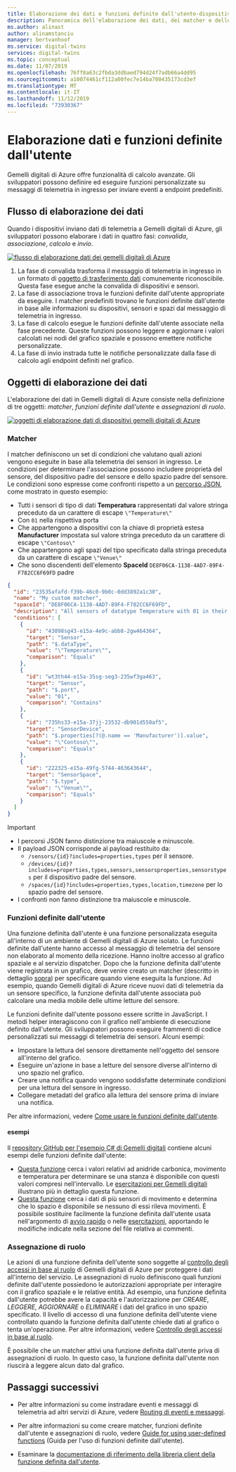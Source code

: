 ```yaml
---
title: Elaborazione dei dati e funzioni definite dall'utente-dispositivi gemelli digitali di Azure | Microsoft Docs
description: Panoramica dell'elaborazione dei dati, dei matcher e delle funzioni definite dall'utente con Gemelli digitali di Azure.
ms.author: alinast
author: alinamstanciu
manager: bertvanhoof
ms.service: digital-twins
services: digital-twins
ms.topic: conceptual
ms.date: 11/07/2019
ms.openlocfilehash: 76ff8a63c2fbda3ddbaed794d24f7adb66a4dd95
ms.sourcegitcommit: a10074461cf112a00fec7e14ba700435173cd3ef
ms.translationtype: MT
ms.contentlocale: it-IT
ms.lasthandoff: 11/12/2019
ms.locfileid: "73930367"
---
```

# <a name="data-processing-and-user-defined-functions"></a>Elaborazione dati e funzioni definite dall'utente

Gemelli digitali di Azure offre funzionalità di calcolo avanzate. Gli sviluppatori possono definire ed eseguire funzioni personalizzate su messaggi di telemetria in ingresso per inviare eventi a endpoint predefiniti.

## <a name="data-processing-flow"></a>Flusso di elaborazione dei dati

Quando i dispositivi inviano dati di telemetria a Gemelli digitali di Azure, gli sviluppatori possono elaborare i dati in quattro fasi: *convalida*, *associazione*, *calcolo* e *invio*.

[![flusso di elaborazione dati dei gemelli digitali di Azure](media/concepts/digital-twins-data-processing-flow.png)](media/concepts/digital-twins-data-processing-flow.png#lightbox)

1. La fase di convalida trasforma il messaggio di telemetria in ingresso in un formato di [oggetto di trasferimento dati](https://docs.microsoft.com/aspnet/web-api/overview/data/using-web-api-with-entity-framework/part-5) comunemente riconoscibile. Questa fase esegue anche la convalida di dispositivi e sensori.
1. La fase di associazione trova le funzioni definite dall'utente appropriate da eseguire. I matcher predefiniti trovano le funzioni definite dall'utente in base alle informazioni su dispositivi, sensori e spazi dal messaggio di telemetria in ingresso.
1. La fase di calcolo esegue le funzioni definite dall'utente associate nella fase precedente. Queste funzioni possono leggere e aggiornare i valori calcolati nei nodi del grafico spaziale e possono emettere notifiche personalizzate.
1. La fase di invio instrada tutte le notifiche personalizzate dalla fase di calcolo agli endpoint definiti nel grafico.

## <a name="data-processing-objects"></a>Oggetti di elaborazione dei dati

L'elaborazione dei dati in Gemelli digitali di Azure consiste nella definizione di tre oggetti: *matcher*, *funzioni definite dall'utente* e *assegnazioni di ruolo*.

[![oggetti di elaborazione dati di dispositivi gemelli digitali di Azure](media/concepts/digital-twins-user-defined-functions.png)](media/concepts/digital-twins-user-defined-functions.png#lightbox)

### <a name="matchers"></a>Matcher

I matcher definiscono un set di condizioni che valutano quali azioni vengono eseguite in base alla telemetria dei sensori in ingresso. Le condizioni per determinare l'associazione possono includere proprietà del sensore, del dispositivo padre del sensore e dello spazio padre del sensore. Le condizioni sono espresse come confronti rispetto a un [percorso JSON](https://jsonpath.com/), come mostrato in questo esempio:

- Tutti i sensori di tipo di dati **Temperatura** rappresentati dal valore stringa preceduto da un carattere di escape `\"Temperature\"`
- Con `01` nella rispettiva porta
- Che appartengono a dispositivi con la chiave di proprietà estesa **Manufacturer** impostata sul valore stringa preceduto da un carattere di escape `\"Contoso\"`
- Che appartengono agli spazi del tipo specificato dalla stringa preceduta da un carattere di escape `\"Venue\"`
- Che sono discendenti dell'elemento **SpaceId** `DE8F06CA-1138-4AD7-89F4-F782CC6F69FD` padre

```JSON
{
  "id": "23535afafd-f39b-46c0-9b0c-0dd3892a1c30",
  "name": "My custom matcher",
  "spaceId": "DE8F06CA-1138-4AD7-89F4-F782CC6F69FD",
  "description": "All sensors of datatype Temperature with 01 in their port that belong to devices with the extended property key Manufacturer set to the value Contoso and that belong to spaces of type Venue that are somewhere below space Id DE8F06CA-1138-4AD7-89F4-F782CC6F69FD",
  "conditions": [
    {
      "id": "43898sg43-e15a-4e9c-abb8-2gw464364",
      "target": "Sensor",
      "path": "$.dataType",
      "value": "\"Temperature\"",
      "comparison": "Equals"
    },
    {
      "id": "wt3th44-e15a-35sg-seg3-235wf3ga463",
      "target": "Sensor",
      "path": "$.port",
      "value": "01",
      "comparison": "Contains"
    },
    {
      "id": "735hs33-e15a-37jj-23532-db901d550af5",
      "target": "SensorDevice",
      "path": "$.properties[?(@.name == 'Manufacturer')].value",
      "value": "\"Contoso\"",
      "comparison": "Equals"
    },
    {
      "id": "222325-e15a-49fg-5744-463643644",
      "target": "SensorSpace",
      "path": "$.type",
      "value": "\"Venue\"",
      "comparison": "Equals"
    }
  ]
}
```

> [!IMPORTANT]
> - I percorsi JSON fanno distinzione tra maiuscole e minuscole.
> - Il payload JSON corrisponde al payload restituito da:
>   - `/sensors/{id}?includes=properties,types` per il sensore.
>   - `/devices/{id}?includes=properties,types,sensors,sensorsproperties,sensorstypes` per il dispositivo padre del sensore.
>   - `/spaces/{id}?includes=properties,types,location,timezone` per lo spazio padre del sensore.
> - I confronti non fanno distinzione tra maiuscole e minuscole.

### <a name="user-defined-functions"></a>Funzioni definite dall'utente

Una funzione definita dall'utente è una funzione personalizzata eseguita all'interno di un ambiente di Gemelli digitali di Azure isolato. Le funzioni definite dall'utente hanno accesso al messaggio di telemetria del sensore non elaborato al momento della ricezione. Hanno inoltre accesso al grafico spaziale e al servizio dispatcher. Dopo che la funzione definita dall'utente viene registrata in un grafico, deve venire creato un matcher (descritto in dettaglio [sopra](#matchers)) per specificare quando viene eseguita la funzione. Ad esempio, quando Gemelli digitali di Azure riceve nuovi dati di telemetria da un sensore specifico, la funzione definita dall'utente associata può calcolare una media mobile delle ultime letture del sensore.

Le funzioni definite dall'utente possono essere scritte in JavaScript. I metodi helper interagiscono con il grafico nell'ambiente di esecuzione definito dall'utente. Gli sviluppatori possono eseguire frammenti di codice personalizzati sui messaggi di telemetria dei sensori. Alcuni esempi:

- Impostare la lettura del sensore direttamente nell'oggetto del sensore all'interno del grafico.
- Eseguire un'azione in base a letture del sensore diverse all'interno di uno spazio nel grafico.
- Creare una notifica quando vengono soddisfatte determinate condizioni per una lettura del sensore in ingresso.
- Collegare metadati del grafico alla lettura del sensore prima di inviare una notifica.

Per altre informazioni, vedere [Come usare le funzioni definite dall'utente](./how-to-user-defined-functions.md).

#### <a name="examples"></a>esempi

Il [repository GitHub per l'esempio C# di Gemelli digitali](https://github.com/Azure-Samples/digital-twins-samples-csharp/) contiene alcuni esempi delle funzioni definite dall'utente:
- [Questa funzione](https://github.com/Azure-Samples/digital-twins-samples-csharp/blob/master/occupancy-quickstart/src/actions/userDefinedFunctions/availabilityForTutorial.js) cerca i valori relativi ad anidride carbonica, movimento e temperatura per determinare se una stanza è disponibile con questi valori compresi nell'intervallo. Le [esercitazioni per Gemelli digitali](tutorial-facilities-udf.md) illustrano più in dettaglio questa funzione. 
- [Questa funzione](https://github.com/Azure-Samples/digital-twins-samples-csharp/blob/master/occupancy-quickstart/src/actions/userDefinedFunctions/multiplemotionsensors.js) cerca i dati di più sensori di movimento e determina che lo spazio è disponibile se nessuno di essi rileva movimenti. È possibile sostituire facilmente la funzione definita dall'utente usata nell'argomento di [avvio rapido](quickstart-view-occupancy-dotnet.md) o nelle [esercitazioni](tutorial-facilities-setup.md), apportando le modifiche indicate nella sezione del file relativa ai commenti. 

### <a name="role-assignment"></a>Assegnazione di ruolo

Le azioni di una funzione definita dell'utente sono soggette al [controllo degli accessi in base al ruolo](./security-role-based-access-control.md) di Gemelli digitali di Azure per proteggere i dati all'interno del servizio. Le assegnazioni di ruolo definiscono quali funzioni definite dall'utente possiedono le autorizzazioni appropriate per interagire con il grafico spaziale e le relative entità. Ad esempio, una funzione definita dall'utente potrebbe avere la capacità e l'autorizzazione per *CREARE*, *LEGGERE*, *AGGIORNARE* o *ELIMINARE* i dati del grafico in uno spazio specificato. Il livello di accesso di una funzione definita dell'utente viene controllato quando la funzione definita dall'utente chiede dati al grafico o tenta un'operazione. Per altre informazioni, vedere [Controllo degli accessi in base al ruolo](./security-create-manage-role-assignments.md).

È possibile che un matcher attivi una funzione definita dall'utente priva di assegnazioni di ruolo. In questo caso, la funzione definita dall'utente non riuscirà a leggere alcun dato dal grafico.

## <a name="next-steps"></a>Passaggi successivi

- Per altre informazioni su come instradare eventi e messaggi di telemetria ad altri servizi di Azure, vedere [Routing di eventi e messaggi](./concepts-events-routing.md).

- Per altre informazioni su come creare matcher, funzioni definite dall'utente e assegnazioni di ruolo, vedere [Guide for using user-defined functions](./how-to-user-defined-functions.md) (Guida per l'uso di funzioni definite dall'utente).

- Esaminare la [documentazione di riferimento della libreria client della funzione definita dall'utente](./reference-user-defined-functions-client-library.md).
